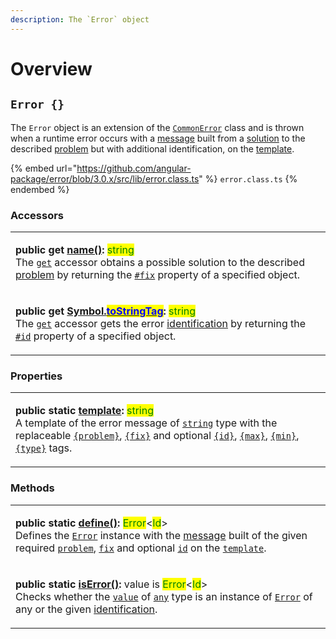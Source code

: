 ```yaml
---
description: The `Error` object
---
```


# Overview

## `Error {}`

The `Error` object is an extension of the [`CommonError`](broken-reference) class and is thrown when a runtime error occurs with a [message](https://app.gitbook.com/s/23iV8ygEQUrhqw7I3D8g/\~/changes/lXvTfsmAkHoNRKsQjxlq/commonerror/accessors/get-message) built from a [solution](https://app.gitbook.com/s/23iV8ygEQUrhqw7I3D8g/\~/changes/lXvTfsmAkHoNRKsQjxlq/commonerror/accessors/get-fix) to the described [problem](https://app.gitbook.com/s/23iV8ygEQUrhqw7I3D8g/\~/changes/lXvTfsmAkHoNRKsQjxlq/commonerror/accessors/get-problem) but with additional identification, on the [template](https://app.gitbook.com/s/23iV8ygEQUrhqw7I3D8g/\~/changes/lXvTfsmAkHoNRKsQjxlq/commonerror/accessors/get-template).

{% embed url="https://github.com/angular-package/error/blob/3.0.x/src/lib/error.class.ts" %}
`error.class.ts`
{% endembed %}

### Accessors

|                                                                                                                                                                                                                                                                                                                                                                                                                                                                                                                                                                                                           |
| --------------------------------------------------------------------------------------------------------------------------------------------------------------------------------------------------------------------------------------------------------------------------------------------------------------------------------------------------------------------------------------------------------------------------------------------------------------------------------------------------------------------------------------------------------------------------------------------------------- |
| <p><strong>public get</strong> <a href="accessors/get-name.md"><strong>name()</strong></a><strong>:</strong> <mark style="color:green;">string</mark><br>The <a href="https://developer.mozilla.org/en-US/docs/Web/JavaScript/Reference/Functions/get"><code>get</code></a> accessor obtains a possible solution to the described <a href="../commonerror/accessors/get-problem.md">problem</a> by returning the <a href="../commonerror/properties/fix.md"><code>#fix</code></a> property of a specified object.</p>                                                                                     |
| <p><strong>public get</strong> <a href="accessors/get-symbol.tostringtag.md"><strong>[Symbol.</strong><mark style="color:blue;"><strong>toStringTag</strong></mark><strong>]()</strong></a><strong>:</strong> <mark style="color:green;">string</mark><br>The <a href="https://developer.mozilla.org/en-US/docs/Web/JavaScript/Reference/Functions/get"><code>get</code></a> accessor gets the error <a href="../getting-started/basic-concepts.md#identification">identification</a> by returning the <a href="../commonerror/properties/id.md"><code>#id</code></a> property of a specified object.</p> |

### Properties

|                                                                                                                                                                                                                                                                                                                                                                                                                                                                                                                                                                                                                                                                                                                                                                                                                                  |
| -------------------------------------------------------------------------------------------------------------------------------------------------------------------------------------------------------------------------------------------------------------------------------------------------------------------------------------------------------------------------------------------------------------------------------------------------------------------------------------------------------------------------------------------------------------------------------------------------------------------------------------------------------------------------------------------------------------------------------------------------------------------------------------------------------------------------------- |
| <p><strong>public static</strong> <a href="../commonerror/properties/static-template.md"><strong>template</strong></a><strong>:</strong> <mark style="color:green;">string</mark><br>A template of the error message of <a href="https://developer.mozilla.org/en-US/docs/Web/JavaScript/Reference/Global_Objects/String"><code>string</code></a> type with the replaceable <a href="../commonerror/constructor.md#problem"><code>{problem}</code></a>, <a href="../commonerror/constructor.md#fix"><code>{fix}</code></a> and optional <a href="../commonerror/constructor.md#id"><code>{id}</code></a>, <a href="../commonerror/constructor.md#max"><code>{max}</code></a>, <a href="../commonerror/constructor.md#min"><code>{min}</code></a>, <a href="../commonerror/constructor.md#type"><code>{type}</code></a> tags.</p> |

### Methods

|                                                                                                                                                                                                                                                                                                                                                                                                                                                                                                                                                                                                                                                                                                                 |
| --------------------------------------------------------------------------------------------------------------------------------------------------------------------------------------------------------------------------------------------------------------------------------------------------------------------------------------------------------------------------------------------------------------------------------------------------------------------------------------------------------------------------------------------------------------------------------------------------------------------------------------------------------------------------------------------------------------- |
| <p><strong>public static</strong> <a href="methods/static-define.md"><strong>define()</strong></a><strong>:</strong> <mark style="color:green;">Error</mark>&#x3C;<mark style="color:green;">Id</mark>><br>Defines the <a href="overview.md#error"><code>Error</code></a> instance with the <a href="../commonerror/accessors/get-message.md">message</a> built of the given required <a href="methods/static-define.md#problem-string"><code>problem</code></a>, <a href="methods/static-define.md#fix-string"><code>fix</code></a> and optional <a href="methods/static-define.md#id-id"><code>id</code></a> on the <a href="methods/static-define.md#template-error.template"><code>template</code></a>.</p> |
| <p><strong>public static</strong> <a href="methods/static-iserror.md"><strong>isError()</strong></a><strong>:</strong> value is <mark style="color:green;">Error</mark>&#x3C;<mark style="color:green;">Id</mark>><br><strong></strong>Checks whether the <a href="overview.md#value-any"><code>value</code></a> of <a href="https://www.typescriptlang.org/docs/handbook/2/everyday-types.html#any"><code>any</code></a> type is an instance of <a href="broken-reference"><code>Error</code></a> of any or the given <a href="overview.md#id-id">identification</a>.</p>                                                                                                                                      |
